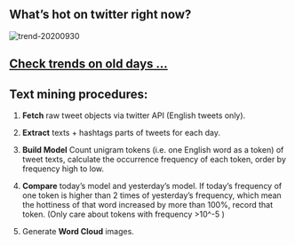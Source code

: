 ## What’s hot on twitter right now?

![trend-20200930][wordcloud]

[wordcloud]: https://raw.githubusercontent.com/xdqc/tweet-trend-everyday/master/word-cloud/trend-20200930.png?token=AF5V4P7ADR6KQBZ4CEDTNIK6AXRMU "trend-20200930"

## [Check trends on old days ...](https://github.com/xdqc/tweet-trend-everyday/tree/master/word-cloud)

## Text mining procedures:

1. **Fetch** raw tweet objects via twitter API (English tweets only).

2. **Extract** texts + hashtags parts of tweets for each day.

3. **Build Model** Count unigram tokens (i.e. one English word as a token) of tweet texts, calculate the occurrence frequency of each token, order by frequency high to low.

4. **Compare** today’s model and yesterday’s model. If today’s frequency of one token is higher than 2 times of yesterday’s frequency, which mean the hottiness of that word increased by more than 100%, record that token. (Only care about tokens with frequency >10^-5 )

5. Generate **Word Cloud** images.
